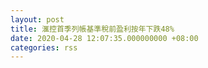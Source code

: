 ```yaml
---
layout: post
title: 滙控首季列帳基準稅前盈利按年下跌48%
date: 2020-04-28 12:07:35.000000000 +08:00
categories: rss
---
```



